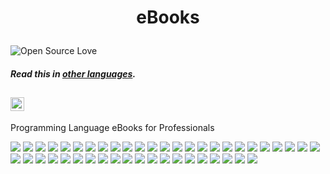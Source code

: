 # <p align="center">eBooks</p>

![Open Source Love](https://firstcontributions.github.io/open-source-badges/badges/open-source-v1/open-source.svg)

#### _Read this in [other languages](translations/Translations.md)._
<kbd>[<img title="Português" alt="Português" src="https://cdn.staticaly.com/gh/hjnilsson/country-flags/master/svg/br.svg" width="22">](translations/README.pt_br.md)</kbd>
---

Programming Language eBooks for Professionals

<div>
<kbd><a href="AlgorithmsNotesForProfessionals.pdf"><img src="img/AlgorithmsNotesForProfessionals.png"></a></kbd>
<kbd><a href="DotNETFrameworkNotesForProfessionals.pdf"><img src="img/DotNETFrameworkNotesForProfessionals.png"></a></kbd>
<kbd><a href="AndroidNotesForProfessionals.pdf"><img src="img/AndroidNotesForProfessionals.png"></a></kbd>
<kbd><a href="Angular2NotesForProfessionals.pdf"><img src="img/Angular2NotesForProfessionals.png"></a></kbd>
<kbd><a href="BashNotesForProfessionals.pdf"><img src="img/BashNotesForProfessionals.png"></a></kbd>
<kbd><a href="CNotesForProfessionals.pdf"><img src="img/CNotesForProfessionals.png"></a></kbd>
<kbd><a href="AngularJSNotesForProfessionals.pdf"><img src="img/AngularJSNotesForProfessionals.png"></a></kbd>
<kbd><a href="CPlusPlusNotesForProfessionals.pdf"><img src="img/CPlusPlusNotesForProfessionals.png"></a></kbd>
<kbd><a href="CSharpNotesForProfessionals.pdf"><img src="img/CSharpNotesForProfessionals.png"></a></kbd>
<kbd><a href="CSSNotesForProfessionals.pdf"><img src="img/CSSNotesForProfessionals.png"></a></kbd>
<kbd><a href="DotNETFrameworkNotesForProfessionals.pdf"><img src="img/DotNETFrameworkNotesForProfessionals.png"></a></kbd>
<kbd><a href="EntityFrameworkNotesForProfessionals.pdf"><img src="img/EntityFrameworkNotesForProfessionals.png"></a></kbd>
<kbd><a href="ExcelVBANotesForProfessionals.pdf"><img src="img/ExcelVBANotesForProfessionals.png"></a></kbd>
<kbd><a href="GitNotesForProfessionals.pdf"><img src="img/GitNotesForProfessionals.png"></a></kbd>
<kbd><a href="HaskellNotesForProfessionals.pdf"><img src="img/HaskellNotesForProfessionals.png"></a></kbd>
<kbd><a href="HibernateNotesForProfessionals.pdf"><img src="img/HibernateNotesForProfessionals.png"></a></kbd>
<kbd><a href="HTML5CanvasNotesForProfessionals.pdf"><img src="img/HTML5CanvasNotesForProfessionals.png"></a></kbd>
<kbd><a href="HTML5NotesForProfessionals.pdf"><img src="img/HTML5NotesForProfessionals.png"></a></kbd>
<kbd><a href="iOSNotesForProfessionals.pdf"><img src="img/iOSNotesForProfessionals.png"></a></kbd>
<kbd><a href="JavaNotesForProfessionals.pdf"><img src="img/JavaNotesForProfessionals.png"></a></kbd>
<kbd><a href="JavaScriptNotesForProfessionals.pdf"><img src="img/JavaScriptNotesForProfessionals.png"></a></kbd>
<kbd><a href="jQueryNotesForProfessionals.pdf"><img src="img/jQueryNotesForProfessionals.png"></a></kbd>
<kbd><a href="KotlinNotesForProfessionals.pdf"><img src="img/KotlinNotesForProfessionals.png"></a></kbd>
<kbd><a href="LaTeXNotesForProfessionals.pdf"><img src="img/LaTeXNotesForProfessionals.png"></a></kbd>
<kbd><a href="LinuxNotesForProfessionals.pdf"><img src="img/LinuxNotesForProfessionals.png"></a></kbd>
<kbd><a href="MATLABNotesForProfessionals.pdf"><img src="img/MATLABNotesForProfessionals.png"></a></kbd>
<kbd><a href="MicrosoftSQLServerNotesForProfessionals.pdf"><img src="img/MicrosoftSQLServerNotesForProfessionals.png"></a></kbd>
<kbd><a href="MongoDBNotesForProfessionals.pdf"><img src="img/MongoDBNotesForProfessionals.png"></a></kbd>
<kbd><a href="MySQLNotesForProfessionals.pdf"><img src="img/MySQLNotesForProfessionals.png"></a></kbd>
<kbd><a href="NodeJSNotesForProfessionals.pdf"><img src="img/NodeJSNotesForProfessionals.png"></a></kbd>
<kbd><a href="ObjectiveCNotesForProfessionals.pdf"><img src="img/ObjectiveCNotesForProfessionals.png"></a></kbd>
<kbd><a href="OracleDatabaseNotesForProfessionals.pdf"><img src="img/OracleDatabaseNotesForProfessionals.png"></a></kbd>
<kbd><a href="PerlNotesForProfessionals.pdf"><img src="img/PerlNotesForProfessionals.png"></a></kbd>
<kbd><a href="PHPNotesForProfessionals.pdf"><img src="img/PHPNotesForProfessionals.png"></a></kbd>
<kbd><a href="PostgreSQLNotesForProfessionals.pdf"><img src="img/PostgreSQLNotesForProfessionals.png"></a></kbd>
<kbd><a href="PowerShellNotesForProfessionals.pdf"><img src="img/PowerShellNotesForProfessionals.png"></a></kbd>
<kbd><a href="PythonNotesForProfessionals.pdf"><img src="img/PythonNotesForProfessionals.png"></a></kbd>
<kbd><a href="ReactJSNotesForProfessionals.pdf"><img src="img/ReactJSNotesForProfessionals.png"></a></kbd>
<kbd><a href="ReactNativeNotesForProfessionals.pdf"><img src="img/ReactNativeNotesForProfessionals.png"></a></kbd>
<kbd><a href="RNotesForProfessionals.pdf"><img src="img/RNotesForProfessionals.png"></a></kbd>
<kbd><a href="RubyNotesForProfessionals.pdf"><img src="img/RubyNotesForProfessionals.png"></a></kbd>
<kbd><a href="RubyOnRailsNotesForProfessionals.pdf"><img src="img/RubyOnRailsNotesForProfessionals.png"></a></kbd>
<kbd><a href="SpringFrameworkNotesForProfessionals.pdf"><img src="img/SpringFrameworkNotesForProfessionals.png"></a></kbd>
<kbd><a href="SQLNotesForProfessionals.pdf"><img src="img/SQLNotesForProfessionals.png"></a></kbd>
<kbd><a href="SwiftNotesForProfessionals.pdf"><img src="img/SwiftNotesForProfessionals.png"></a></kbd>
</div>
